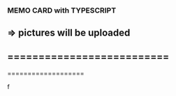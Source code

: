 ### MEMO CARD with TYPESCRIPT
=> pictures will be uploaded
--------------------------
==========================
--
===================


f
